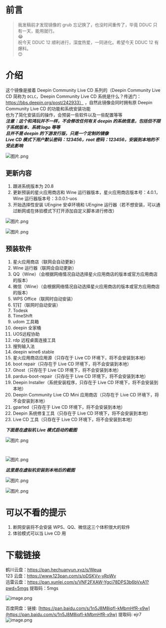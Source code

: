 # 前言  
  
> 我发稿前才发现镜像的 grub 忘记换了，也没时间重传了，毕竟 DDUC 只有一天，能用就行。  
> :joy:  
> 祝今天 DDUC 12 顺利进行，深度热爱，一同进化。希望今天 DDUC 12 有爆料。  
> :blush:  
  
# 介绍  
  
这个镜像是接着 Deepin Community Live CD 系列的（Deepin Community Live CD 简称为 `DCLC`，Deepin Community Live CD 系统是什么？传送门：https://bbs.deepin.org/post/242933） ，自然此镜像会同时拥有原 Deepin Community Live CD 的功能和系统安装功能  
也为了简化安装后的操作，会预装一些软件以及一些配置等等  
***注意：这个和鸿玩并不一样，不会修改任何有关 deepin 的系统信息，包括但不限于系统版本、系统 logo 等等***  
***且并不是 deepin 的下游发行版，只是一个定制的镜像***  
***Live CD 模式下用户默认密码：123456，root 密码：123456，安装到本地的不受此影响***  
  
![图片.png](https://storage.deepin.org/thread/202212240937174208_图片.png)  
  
## 更新内容  
  
1. 跟进系统版本为 20.8  
2. 更新预装的星火应用商店和 Wine 运行器版本，星火应用商店版本号：4.0.1，Wine 运行器版本号：3.0.0.1-uos  
3. 开始选择性安装 UEngine 安卓环境和 UEngine 运行器（若不想安装，可以通过断网或在体验模式下打开添加自定义脚本进行修改）  
  
![图片.png](https://storage.deepin.org/thread/202212240941481968_图片.png)  
  
![图片.png](https://storage.deepin.org/thread/202212240941227743_图片.png)  
  
## 预装软件  
  
1. 星火应用商店（联网会自动更新）  
2. Wine 运行器（联网会自动更新）  
3. QQ（Wine）（会根据网络情况自动选择星火应用商店的版本或官方应用商店的版本）  
4. 微信（Wine）（会根据网络情况自动选择星火应用商店的版本或官方应用商店的版本）  
5. WPS Office（联网时自动安装）  
6. 钉钉（联网时自动安装）  
7. Todesk  
8. TimeShift  
9. udom 工具箱  
10. deepin 全家桶  
11. UOS远程协助  
12. rdp 远程桌面连接工具  
13. 搜狗输入法  
14. deepin wine6 stable  
15. 星火应用商店应用源（只存在于 Live CD 环境下，将不会安装到本地）  
16. boot repair（只存在于 Live CD 环境下，将不会安装到本地）  
17. Ghost（只存在于 Live CD 环境下，将不会安装到本地）  
18. pardus-boot-repair（只存在于 Live CD 环境下，将不会安装到本地）  
19. Deepin Installer（系统安装程序，只存在于 Live CD 环境下，将不会安装到本地）  
20. Deepin Community Live CD Mini 应用商店（只存在于 Live CD 环境下，将不会安装到本地）  
21. gparted（只存在于 Live CD 环境下，将不会安装到本地）  
22. Deepin 系统修复工具（只存在于 Live CD 环境下，将不会安装到本地）  
23. Live CD 工具（只存在于 Live CD 环境下，将不会安装到本地）  
  
***下面是在虚拟机 Live 模式启动的截图***  
  
![图片.png](https://storage.deepin.org/thread/202212240935037342_图片.png)  
  
```  
  
```  
  
![图片.png](https://storage.deepin.org/thread/202212240934551223_图片.png)  
  
***这里是在虚拟机安装到本地后的截图***  
  
![图片.png](https://storage.deepin.org/thread/202212240949293710_图片.png)  
  
![图片.png](https://storage.deepin.org/thread/202212240949384535_图片.png)  
  
# 可以不看的提示  
  
1. 断网安装将不会安装 WPS、QQ、微信这三个体积很大的软件  
2. 体验模式可以当 Live CD 用  
  
# 下载链接  
  
鹤川云盘：https://pan.hechuanyun.xyz/s/Weua  
123 云盘：https://www.123pan.com/s/pDSKVv-yRpWv  
迅雷云盘：https://pan.xunlei.com/s/VNF2FXAW-Ygci78DPS3b6bVxA1?pwd=5mgs   提取码：5mgs  
  
![image.png](https://storage.deepin.org/thread/202210231313582420_image.png)  
  
百度网盘：链接: [https://pan.baidu.com/s/1n5J8M8iqfI-kMbmHfR-x9w](https://pan.baidu.com/s/1n5J8M8iqfI-kMbmHfR-x9w) 提取码: ejr7  
![image.png](https://storage.deepin.org/thread/202203201435562540_image.png)  
  
  
